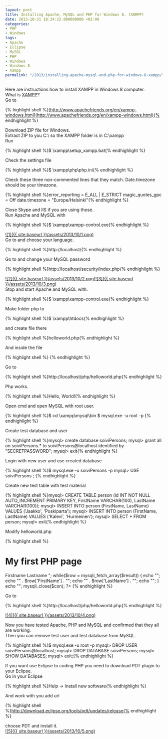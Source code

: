 ```yaml
---
layout: post
title: Installing Apache, MySQL and PHP for Windows 8. (XAMPP)
date: 2013-10-31 18:34:22.000000000 +02:00
categories:
- PHP
- Windows
tags:
- Apache
- Eclipse
- MySQL
- PHP
- Windows
- Windows 8
- Xampp
permalink: "/2013/installing-apache-mysql-and-php-for-windows-8-xampp/"
---
```

Here are instructions how to install XAMPP in Windows 8 computer.  
What is [XAMPP](http://en.wikipedia.org/wiki/XAMPP)?  
Go to

{% highlight shell %}[http://www.apachefriends.org/en/xampp-windows.html](http://www.apachefriends.org/en/xampp-windows.html){% endhighlight %}

Download ZIP file for Windows.  
Extract ZIP to you C:\ so the XAMPP folder is in C:\xampp  
Run

{% highlight shell %}$ \xampp\setup_xampp.bat{% endhighlight %}

Check the settings file

{% highlight shell %}$ \xampp\php\php.ini{% endhighlight %}

Check these three non-commented lines that they match. Date.timezone should be your timezone.

{% highlight shell %}error_reporting = E_ALL | E_STRICT
magic_quotes_gpc = Off
date.timezone = "Europe/Helsinki"{% endhighlight %}

Close Skype and IIS if you are using those.  
Run Apache and MySQL with

{% highlight shell %}$ \xampp\xampp-control.exe{% endhighlight %}

[![1]({{ site.baseurl }}/assets/2013/10/1.png)](http://soivi.net/wp-content/uploads/2013/10/1.png)  
Go to and choose your language.

{% highlight shell %}http://localhost/{% endhighlight %}

Go to and change your MySQL password

{% highlight shell %}http://localhost/security/index.php{% endhighlight %}

[![2]({{ site.baseurl }}/assets/2013/10/2.png)](http://soivi.net/wp-content/uploads/2013/10/2.png)[![3]({{ site.baseurl }}/assets/2013/10/3.png)](http://soivi.net/wp-content/uploads/2013/10/3.png)  
Stop and start Apache and MySQL with.

{% highlight shell %}$ \xampp\xampp-control.exe{% endhighlight %}

Make folder php to

{% highlight shell %}$ \xampp\htdocs\{% endhighlight %}

and create file there

{% highlight shell %}helloworld.php{% endhighlight %}

And inside the file

{% highlight shell %}<?php 
 Print "Hello, World!";
 ?>  {% endhighlight %}

Go to

{% highlight shell %}http://localhost/php/helloworld.php{% endhighlight %}

Php works.

{% highlight shell %}Hello, World!{% endhighlight %}

Open cmd and open MySQL with root user.

{% highlight shell %}$ cd \xampp\mysql\bin
$ mysql.exe -u root -p {% endhighlight %}

Create test database and user

{% highlight shell %}mysql> create database soiviPersons;
mysql> grant all on soiviPersons.* to soiviPersons@localhost identified by "SECRETPASSWORD";
mysql> exit{% endhighlight %}

Login with new user and use created database

{% highlight shell %}$ mysql.exe -u soiviPersons -p
mysql> USE soiviPersons ; {% endhighlight %}

Create new test table with test material

{% highlight shell %}mysql> CREATE TABLE person (id INT NOT NULL AUTO_INCREMENT PRIMARY KEY, FirstName VARCHAR(100), LastName VARCHAR(100));
mysql> INSERT INTO person (FirstName, LastName) VALUES ('Jaakko', 'Poskiparta');
mysql> INSERT INTO person (FirstName, LastName) VALUES ('Kalevi', 'Hurmeinen');
mysql> SELECT * FROM person;
mysql> exit{% endhighlight %}

Modify helloworld.php

{% highlight shell %}<!DOCTYPE html>
<html>
<body>
<h1>My first PHP page</h1>
<?php
$con=mysqli_connect("localhost","soiviPersons","SECRETPASSWORD","soiviPersons");
// Check connection
if (mysqli_connect_errno())
  {
  echo "Failed to connect to MySQL: " . mysqli_connect_error();
  }
$result = mysqli_query($con,"SELECT * FROM person");
echo "<table border='1'>
<tr>
<th>Firstname</th>
<th>Lastname</th>
</tr>";
while($row = mysqli_fetch_array($result))
  {
  echo "<tr>";
  echo "<td>" . $row['FirstName'] . "</td>";
  echo "<td>" . $row['LastName'] . "</td>";
  echo "</tr>";
  }
echo "</table>";
mysqli_close($con);
?>
</body>
</html>{% endhighlight %}

Go to

{% highlight shell %}http://localhost/php/helloworld.php{% endhighlight %}

[![4]({{ site.baseurl }}/assets/2013/10/4.png)](http://soivi.net/wp-content/uploads/2013/10/4.png)

Now you have tested Apache, PHP and MySQL and confirmed that they all are working.  
Then you can remove test user and test database from MySQL.

{% highlight shell %}$ mysql.exe -u root -p
mysql> DROP USER soiviPersons@localhost;
mysql> DROP DATABASE soiviPersons;
mysql> SHOW DATABASES;
mysql> exit;{% endhighlight %}

If you want use Eclipse to coding PHP you need to download PDT plugin to your Eclipse.  
Go in your Eclipse

{% highlight shell %}Help -> Install new software{% endhighlight %}

And work with you add url

{% highlight shell %}http://download.eclipse.org/tools/pdt/updates/release{% endhighlight %}

choose PDT and install it.  
[![5]({{ site.baseurl }}/assets/2013/10/5.png)](http://soivi.net/wp-content/uploads/2013/10/5.png)